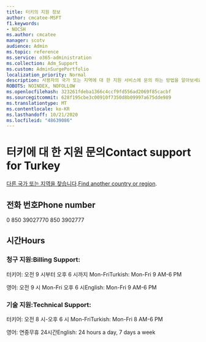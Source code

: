 ```yaml
---
title: 터키의 지원 정보
author: cmcatee-MSFT
f1.keywords:
- NOCSH
ms.author: cmcatee
manager: scotv
audience: Admin
ms.topic: reference
ms.service: o365-administration
ms.collection: Adm_Support
ms.custom: AdminSurgePortfolio
localization_priority: Normal
description: 사용자의 국가 또는 지역에 대 한 지원 서비스에 문의 하는 방법을 알아보세요.
ROBOTS: NOINDEX, NOFOLLOW
ms.openlocfilehash: 323261fdeba1366c4ccf9fd556ad2069f85cacbf
ms.sourcegitcommit: 628f195cbe3c00910f7350d8b09997a675dde989
ms.translationtype: MT
ms.contentlocale: ko-KR
ms.lasthandoff: 10/21/2020
ms.locfileid: "48639086"
---
```

# <a name="contact-support-for-turkey"></a><span data-ttu-id="75f3d-103">터키에 대 한 지원 문의</span><span class="sxs-lookup"><span data-stu-id="75f3d-103">Contact support for Turkey</span></span>

<span data-ttu-id="75f3d-104">[다른 국가 또는 지역을 찾습니다](../contact-support-for-business-products.md).</span><span class="sxs-lookup"><span data-stu-id="75f3d-104">[Find another country or region](../contact-support-for-business-products.md).</span></span>

## <a name="phone-number"></a><span data-ttu-id="75f3d-105">전화 번호</span><span class="sxs-lookup"><span data-stu-id="75f3d-105">Phone number</span></span>
<span data-ttu-id="75f3d-106">0 850 3902777</span><span class="sxs-lookup"><span data-stu-id="75f3d-106">0 850 3902777</span></span>

## <a name="hours"></a><span data-ttu-id="75f3d-107">시간</span><span class="sxs-lookup"><span data-stu-id="75f3d-107">Hours</span></span>
### <a name="billing-support"></a><span data-ttu-id="75f3d-108">청구 지원:</span><span class="sxs-lookup"><span data-stu-id="75f3d-108">Billing Support:</span></span>

<span data-ttu-id="75f3d-109">터키어: 오전 9 시부터 오후 6 시까지 Mon-Fri</span><span class="sxs-lookup"><span data-stu-id="75f3d-109">Turkish: Mon-Fri 9 AM-6 PM</span></span>

<span data-ttu-id="75f3d-110">영어: 오전 9 시 Mon-Fri 오후 6 시</span><span class="sxs-lookup"><span data-stu-id="75f3d-110">English: Mon-Fri 9 AM-6 PM</span></span>

### <a name="technical-support"></a><span data-ttu-id="75f3d-111">기술 지원:</span><span class="sxs-lookup"><span data-stu-id="75f3d-111">Technical Support:</span></span>

<span data-ttu-id="75f3d-112">터키어: 오전 8 시-오후 6 시 Mon-Fri</span><span class="sxs-lookup"><span data-stu-id="75f3d-112">Turkish: Mon-Fri 8 AM-6 PM</span></span>

<span data-ttu-id="75f3d-113">영어: 연중무휴 24시간</span><span class="sxs-lookup"><span data-stu-id="75f3d-113">English: 24 hours a day, 7 days a week</span></span>
